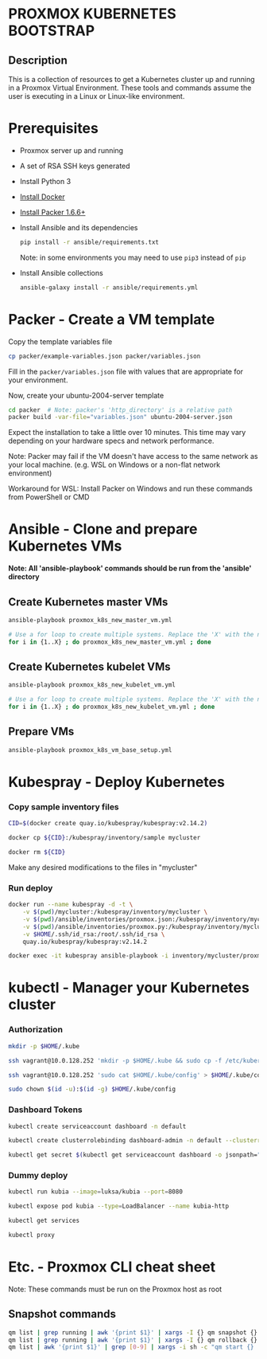 # PROXMOX KUBERNETES BOOTSTRAP

## Description
This is a collection of resources to get a Kubernetes cluster up and running in a Proxmox Virtual Environment. These tools and commands assume the user is executing in a Linux or Linux-like environment.
# Prerequisites
* Proxmox server up and running
* A set of RSA SSH keys generated
* Install Python 3
* [Install Docker](https://github.com/docker/docker-install#usage)
* [Install Packer 1.6.6+](https://learn.hashicorp.com/tutorials/packer/getting-started-install)
* Install Ansible and its dependencies

    ```bash
    pip install -r ansible/requirements.txt
    ```
    Note: in some environments you may need to use `pip3` instead of `pip`
* Install Ansible collections
    ```bash
    ansible-galaxy install -r ansible/requirements.yml
    ```

# Packer - Create a VM template
Copy the template variables file
```bash
cp packer/example-variables.json packer/variables.json
```
Fill in the `packer/variables.json` file with values that are appropriate for your environment.

Now, create your ubuntu-2004-server template
```bash
cd packer  # Note: packer's 'http_directory' is a relative path
packer build -var-file="variables.json" ubuntu-2004-server.json
```
Expect the installation to take a little over 10 minutes. This time may vary depending on your hardware specs and network performance.

Note: Packer may fail if the VM doesn't have access to the same network as your local machine. (e.g. WSL on Windows or a non-flat network environment)

Workaround for WSL: Install Packer on Windows and run these commands from PowerShell or CMD

# Ansible - Clone and prepare Kubernetes VMs
**Note: All 'ansible-playbook' commands should be run from the 'ansible' directory**
## Create Kubernetes master VMs
```bash
ansible-playbook proxmox_k8s_new_master_vm.yml

# Use a for loop to create multiple systems. Replace the 'X' with the number of VMs you want.
for i in {1..X} ; do proxmox_k8s_new_master_vm.yml ; done
```
## Create Kubernetes kubelet VMs
```bash
ansible-playbook proxmox_k8s_new_kubelet_vm.yml

# Use a for loop to create multiple systems. Replace the 'X' with the number of VMs you want.
for i in {1..X} ; do proxmox_k8s_new_kubelet_vm.yml ; done
```

## Prepare VMs
```bash
ansible-playbook proxmox_k8s_vm_base_setup.yml
```
# Kubespray - Deploy Kubernetes

### Copy sample inventory files
```bash
CID=$(docker create quay.io/kubespray/kubespray:v2.14.2)

docker cp ${CID}:/kubespray/inventory/sample mycluster

docker rm ${CID}
```

Make any desired modifications to the files in "mycluster"

### Run deploy
```bash
docker run --name kubespray -d -t \
    -v $(pwd)/mycluster:/kubespray/inventory/mycluster \
    -v $(pwd)/ansible/inventories/proxmox.json:/kubespray/inventory/mycluster/proxmox.json \
    -v $(pwd)/ansible/inventories/proxmox.py:/kubespray/inventory/mycluster/proxmox.py \
    -v $HOME/.ssh/id_rsa:/root/.ssh/id_rsa \
    quay.io/kubespray/kubespray:v2.14.2

docker exec -it kubespray ansible-playbook -i inventory/mycluster/proxmox.py -i inventory/mycluster/inventory.ini  --user=vagrant --become --become-user=root cluster.yml
```
# kubectl - Manager your Kubernetes cluster
### Authorization
```bash
mkdir -p $HOME/.kube

ssh vagrant@10.0.128.252 'mkdir -p $HOME/.kube && sudo cp -f /etc/kubernetes/admin.conf $HOME/.kube/config'

ssh vagrant@10.0.128.252 'sudo cat $HOME/.kube/config' > $HOME/.kube/config

sudo chown $(id -u):$(id -g) $HOME/.kube/config
```

### Dashboard Tokens
```bash
kubectl create serviceaccount dashboard -n default

kubectl create clusterrolebinding dashboard-admin -n default --clusterrole=cluster-admin --serviceaccount=default:dashboard

kubectl get secret $(kubectl get serviceaccount dashboard -o jsonpath="{.secrets[0].name}") -o jsonpath="{.data.token}" | base64 --decode
```

### Dummy deploy
```bash
kubectl run kubia --image=luksa/kubia --port=8080

kubectl expose pod kubia --type=LoadBalancer --name kubia-http

kubectl get services

kubectl proxy
```
# Etc. - Proxmox CLI cheat sheet
Note: These commands must be run on the Proxmox host as root
## Snapshot commands
```bash
qm list | grep running | awk '{print $1}' | xargs -I {} qm snapshot {} base --vmstate true
qm list | grep running | awk '{print $1}' | xargs -I {} qm rollback {} base
qm list | awk '{print $1}' | grep [0-9] | xargs -i sh -c "qm start {} || true"
```